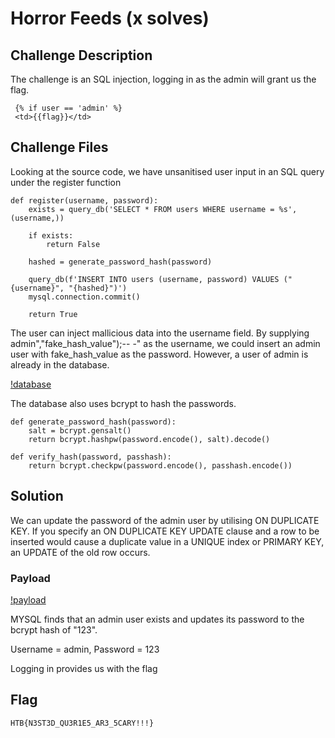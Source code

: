 # Horror Feeds (x solves)

## Challenge Description
The challenge is an SQL injection, logging in as the admin will grant us the flag.

```
 {% if user == 'admin' %}
 <td>{{flag}}</td>
```

## Challenge Files
Looking at the source code, we have unsanitised user input in an SQL query under the register function

```
def register(username, password):
    exists = query_db('SELECT * FROM users WHERE username = %s', (username,))
   
    if exists:
        return False
    
    hashed = generate_password_hash(password)

    query_db(f'INSERT INTO users (username, password) VALUES ("{username}", "{hashed}")')
    mysql.connection.commit()

    return True
```

The user can inject mallicious data into the username field.
By supplying 
admin","fake_hash_value");-- -" as the username, we could insert an admin user with fake_hash_value as the password. However, a user of admin is already in the database.

[!database](../images/horror1.png)

The database also uses bcrypt to hash the passwords.
```
def generate_password_hash(password):
    salt = bcrypt.gensalt()
    return bcrypt.hashpw(password.encode(), salt).decode()

def verify_hash(password, passhash):
    return bcrypt.checkpw(password.encode(), passhash.encode())
```

## Solution
We can update the password of the admin user by utilising ON DUPLICATE KEY. If you specify an ON DUPLICATE KEY UPDATE clause and a row to be inserted would cause a duplicate value in a UNIQUE index or PRIMARY KEY, an UPDATE of the old row occurs.

### Payload

[!payload](../images/horror2.png)

MYSQL finds that an admin user exists and updates its password to the bcrypt hash of "123".

Username = admin, Password = 123

Logging in provides us with the flag

## Flag
```
HTB{N3ST3D_QU3R1E5_AR3_5CARY!!!}
```




